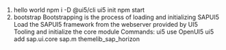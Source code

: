 1. hello world
   npm i -D @ui5/cli
   ui5 init
   npm start
2. bootstrap
   Bootstrapping is the process of loading and initializing SAPUI5
   Load the SAPUI5 framework from the webserver provided by UI5 Tooling and initialize the core module
   Commands:
   ui5 use OpenUI5
   ui5 add sap.ui.core sap.m themelib_sap_horizon

